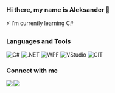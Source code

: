 ### Hi there, my name is Aleksander 👋
⚡ I’m currently learning C#


### Languages and Tools
![C#](https://img.shields.io/badge/csharp-purple?logo=csharp&logoColor=white&style=for-the-badge)
![.NET](https://img.shields.io/badge/.net-blue?logo=.net&logoColor=white&style=for-the-badge)
![WPF](https://img.shields.io/badge/wpf-lightblue?logo=wpf&logoColor=lightblue&style=for-the-badge)
![VStudio](https://img.shields.io/badge/visualstudio-purple?logo=visualstudio&style=for-the-badge)
![GIT](https://img.shields.io/badge/git-orange?logo=git&style=for-the-badge)

### Connect with me

[<img align="left" width="auto" src="https://img.shields.io/badge/gmail-black?logo=gmail&logoColor=white&style=for-the-badge" />][mail]
[<img align="left" width="auto" src="https://img.shields.io/badge/telegram-black?logo=telegram&logoColor=white&style=for-the-badge" />][telegram]

[mail]: mailto:a.sadilov.official@gmail.com
[telegram]: @
